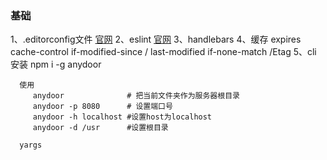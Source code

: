 ### 基础
   1、.editorconfig文件 [官网](https://editorconfig.org)
   2、eslint [官网](https://cn.eslint.org/)
   3、handlebars
   4、缓存 
      expires  cache-control
      if-modified-since / last-modified
      if-none-match /Etag
   5、cli
      安装
         npm i -g anydoor
      
      使用
         anydoor              # 把当前文件夹作为服务器根目录
         anydoor -p 8080      # 设置端口号
         anydoor -h localhost #设置host为localhost
         anydoor -d /usr      #设置根目录

      yargs
